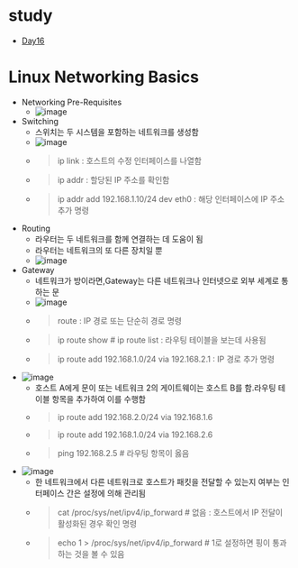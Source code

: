 # study
- [Day16](#linux-networking-basics)<br>

# Linux Networking Basics
- Networking Pre-Requisites
  - ![image](https://user-images.githubusercontent.com/47103479/214087391-17a1791e-a2c4-4191-8581-9b0bc1f4ead1.png)
- Switching
  - 스위치는 두 시스템을 포함하는 네트워크를 생성함
  - ![image](https://user-images.githubusercontent.com/47103479/214087663-721b0d17-caa9-4c6c-beab-f292dc6b3914.png)
  - > ip link : 호스트의 수정 인터페이스를 나열함 
  - > ip addr : 할당된 IP 주소를 확인함 
  - > ip addr add 192.168.1.10/24 dev eth0 : 해당 인터페이스에 IP 주소 추가 명령
- Routing
  - 라우터는 두 네트워크를 함께 연결하는 데 도움이 됨
  - 라우터는 네트워크의 또 다른 장치일 뿐
  - ![image](https://user-images.githubusercontent.com/47103479/214088180-fc8770d5-ead9-411e-b9b3-4f859fac1ba2.png)
- Gateway
  - 네트워크가 방이라면,Gateway는 다른 네트워크나 인터넷으로 외부 세계로 통하는 문
  - ![image](https://user-images.githubusercontent.com/47103479/214088868-7c5eb8ad-27e8-46a9-84d3-9246fb95084d.png)
  - > route : IP 경로 또는 단순히 경로 명령 
  - > ip route show # ip route list : 라우팅 테이블을 보는데 사용됨  
  - > ip route add 192.168.1.0/24 via 192.168.2.1 : IP 경로 추가 명령 
- ![image](https://user-images.githubusercontent.com/47103479/214089611-147c1b53-c388-411d-a500-ccc13e3dbbf7.png)
  - 호스트 A에게 문이 또는 네트워크 2의 게이트웨이는 호스트 B를 함.라우팅 테이블 항목을 추가하여 이를 수행함
  - > ip route add 192.168.2.0/24 via 192.168.1.6
  - > ip route add 192.168.1.0/24 via 192.168.2.6
  - > ping 192.168.2.5 # 라우팅 항목이 옳음 
- ![image](https://user-images.githubusercontent.com/47103479/214090383-30ed87f9-f81a-4c09-86ab-eac8634a701f.png)
  - 한 네트워크에서 다른 네트워크로 호스트가 패킷을 전달할 수 있는지 여부는 인터페이스 간은 설정에 의해 관리됨
  - > cat /proc/sys/net/ipv4/ip_forward # 없음 : 호스트에서 IP 전달이 활성화된 경우 확인 명령 
  - > echo 1 > /proc/sys/net/ipv4/ip_forward # 1로 설정하면 핑이 통과하는 것을 볼 수 있음 
